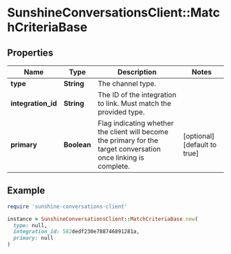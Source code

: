 # SunshineConversationsClient::MatchCriteriaBase

## Properties

| Name | Type | Description | Notes |
| ---- | ---- | ----------- | ----- |
| **type** | **String** | The channel type. |  |
| **integration_id** | **String** | The ID of the integration to link. Must match the provided type. |  |
| **primary** | **Boolean** | Flag indicating whether the client will become the primary for the target conversation once linking is complete. | [optional][default to true] |

## Example

```ruby
require 'sunshine-conversations-client'

instance = SunshineConversationsClient::MatchCriteriaBase.new(
  type: null,
  integration_id: 582dedf230e788746891281a,
  primary: null
)
```


